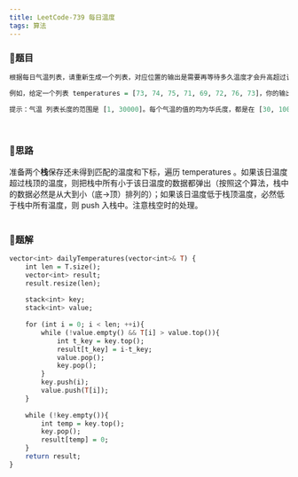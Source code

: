 ```yaml
---
title: LeetCode-739 每日温度
tags: 算法
---
```


### **📝题目**
```haskell
根据每日气温列表，请重新生成一个列表，对应位置的输出是需要再等待多久温度才会升高超过该日的天数。如果之后都不会升高，请在该位置用 0 来代替。

例如，给定一个列表 temperatures = [73, 74, 75, 71, 69, 72, 76, 73]，你的输出应该是 [1, 1, 4, 2, 1, 1, 0, 0]。

提示：气温 列表长度的范围是 [1, 30000]。每个气温的值的均为华氏度，都是在 [30, 100] 范围内的整数。
```
<br/>

### **📝思路**
准备两个**栈**保存还未得到匹配的温度和下标，遍历 temperatures 。如果该日温度超过栈顶的温度，则把栈中所有小于该日温度的数据都弹出（按照这个算法，栈中的数据必然是从大到小（底->顶）排列的）；如果该日温度低于栈顶温度，必然低于栈中所有温度，则 push 入栈中。注意栈空时的处理。
<br/><br/>

### **📝题解**
```haskell
vector<int> dailyTemperatures(vector<int>& T) {
    int len = T.size();
    vector<int> result;
    result.resize(len);
    
    stack<int> key;
    stack<int> value;
    
    for (int i = 0; i < len; ++i){
        while (!value.empty() && T[i] > value.top()){
            int t_key = key.top();
            result[t_key] = i-t_key;
            value.pop();
            key.pop();
        }       
        key.push(i);
        value.push(T[i]);
    }
    
    while (!key.empty()){
        int temp = key.top();
        key.pop();
        result[temp] = 0;
    }      
    return result;
}
```